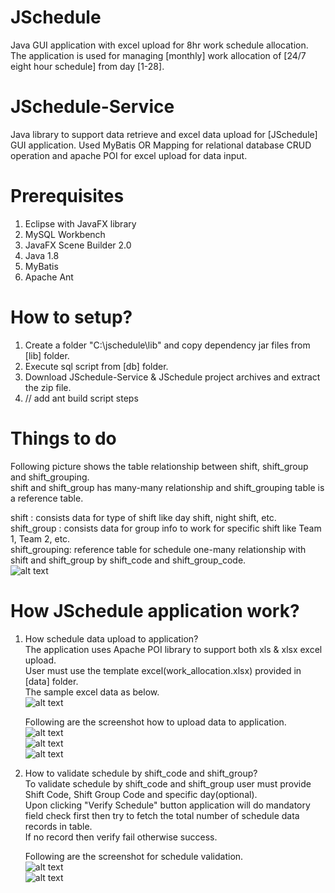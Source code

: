 # JSchedule
Java GUI application with excel upload for 8hr work schedule allocation. The application is used for managing [monthly] work allocation of [24/7 eight hour schedule] from day [1-28].

# JSchedule-Service
Java library to support data retrieve and excel data upload for [JSchedule] GUI application.
Used MyBatis OR Mapping for relational database CRUD operation and apache POI for excel upload for data input.

# Prerequisites
1. Eclipse with JavaFX library
2. MySQL Workbench
3. JavaFX Scene Builder 2.0
4. Java 1.8
5. MyBatis
6. Apache Ant

# How to setup?
1. Create a folder "C:\jschedule\lib" and copy dependency jar files from [lib] folder.
2. Execute sql script from [db] folder.
3. Download JSchedule-Service & JSchedule project archives and extract the zip file.
4. // add ant build script steps

# Things to do
Following picture shows the table relationship between shift, shift_group and shift_grouping.</br>
shift and shift_group has many-many relationship and shift_grouping table is a reference table.

shift         : consists data for type of shift like day shift, night shift, etc.</br>
shift_group   : consists data for group info to work for specific shift like Team 1, Team 2, etc.</br>
shift_grouping: reference table for schedule one-many relationship with shift and shift_group by shift_code and shift_group_code.</br>
![alt text](https://github.com/saiaungmyatthu/JSchedule/blob/master/images/pic1.png)

# How JSchedule application work?
1. How schedule data upload to application?</br>
   The application uses Apache POI library to support both xls & xlsx excel upload.</br>
   User must use the template excel(work_allocation.xlsx) provided in [data] folder.</br>
   The sample excel data as below.</br>
   ![alt text](https://github.com/saiaungmyatthu/JSchedule/blob/master/images/sample_data.png)</br>
   
   Following are the screenshot how to upload data to application.</br>
   ![alt text](https://github.com/saiaungmyatthu/JSchedule/blob/master/images/p2.png)</br>
   ![alt text](https://github.com/saiaungmyatthu/JSchedule/blob/master/images/p3.png)</br>
   ![alt text](https://github.com/saiaungmyatthu/JSchedule/blob/master/images/p1.png)</br>
   
2. How to validate schedule by shift_code and shift_group?</br>
   To validate schedule by shift_code and shift_group user must provide Shift Code, Shift Group Code and specific day(optional).</br>
   Upon clicking "Verify Schedule" button application will do mandatory field check first then try to fetch the total number of schedule data records in table.</br>
   If no record then verify fail otherwise success.</br>
   
   Following are the screenshot for schedule validation.</br>
   ![alt text](https://github.com/saiaungmyatthu/JSchedule/blob/master/images/p5.png)</br>
   ![alt text](https://github.com/saiaungmyatthu/JSchedule/blob/master/images/p4d.png)</br>
   
